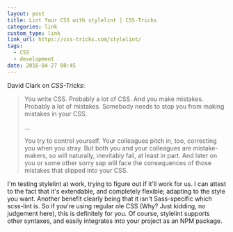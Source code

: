 ```yaml
---
layout: post
title: Lint Your CSS with stylelint | CSS-Tricks
categories: link
custom_type: link
link_url: https://css-tricks.com/stylelint/
tags:
  - CSS
  - development
date: 2016-04-27 08:45
---
```

David Clark on *CSS-Tricks*:

> You write CSS. Probably a lot of CSS. And you make mistakes. Probably a lot of mistakes. Somebody needs to stop you from making mistakes in your CSS.
>
>…
>
> You try to control yourself. Your colleagues pitch in, too, correcting you when you stray. But both you and your colleagues are mistake-makers, so will naturally, inevitably fail, at least in part. And later on you or some other sorry sap will face the consequences of those mistakes that slipped into your CSS.

I'm testing stylelint at work, trying to figure out if it'll work for us. I can attest to the fact that it's extendable, and completely flexible; adapting to the style you want. Another benefit clearly being that it isn't Sass-specific which scss-lint is. So if you're using regular ole CSS (Why? Just kidding, no judgement here), this is definitely for you. Of course, stylelint supports other syntaxes, and easily integrates into your project as an NPM package.
